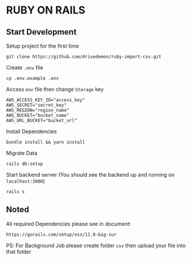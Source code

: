 # RUBY ON RAILS

## Start Development

Setup project for the first time
```
git clone https://github.com/drivedemon/ruby-import-csv.git
```
Create `.env` file
```
cp .env.example .env
```
Access `env` file then change `Storage` key
```
AWS_ACCESS_KEY_ID="access_key"
AWS_SECRET="secret_key"
AWS_REGION="region_name"
AWS_BUCKET="bucket_name"
AWS_URL_BUCKET="bucket_url"
```
Install Dependencies
```
bundle install && yarn install
```
Migrate Data
```
rails db:setup
```
Start backend server (You should see the backend up and running on  `localhost:3000`)
```
rails s
```

## Noted
All required Dependencies please see in document:
```
https://gorails.com/setup/osx/11.0-big-sur
```
PS: For Background Job please create folder `csv` then upload your file into that folder 
